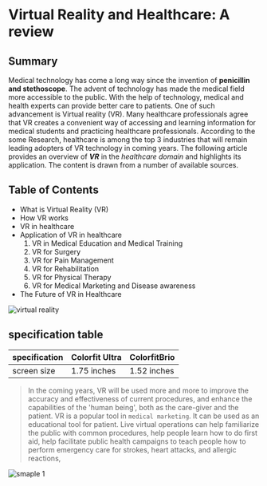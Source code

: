 # Virtual Reality and Healthcare: A review
## Summary
Medical technology has come a long way since the invention of **penicillin and stethoscope**. The advent of technology has made the medical field more accessible to the public. With the help of technology, medical and health experts can provide better care to patients. One of such advancement is Virtual reality (VR). Many healthcare professionals agree that VR creates a convenient way of accessing and learning information for medical students and practicing healthcare professionals. According to the some Research, healthcare is among the top 3 industries that will remain leading adopters of VR technology in coming years.
The following article provides an overview of __*VR*__ in the _healthcare domain_ and highlights its application. The content is drawn from a number of available sources. 

## Table of Contents
- What is Virtual Reality (VR)
- How VR works 
- VR in healthcare
- Application of VR in healthcare
  1.	VR in Medical Education and Medical Training
  2.	VR for Surgery 
  3.	VR for Pain Management
  4.	VR for Rehabilitation 
  5.	VR for Physical Therapy 
  6.	VR for Medical Marketing and Disease awareness 
- The Future of VR in Healthcare

![virtual reality](/image/minh-pham-HI6gy-p-WBI-unsplash.jpg "This is a sample image.")


## specification table
|specification| Colorfit Ultra| ColorfitBrio|
|-------------|---------------|-------------|
|screen size  |1.75 inches    |1.52 inches  |

> In the coming years, VR will be used more and more to improve the accuracy and effectiveness of current procedures, and enhance the capabilities of the 'human being', both as the care-giver and the patient.
VR is a popular tool in `medical marketing`. It can be used as an educational tool for patient. Live virtual operations can help familiarize the public with common procedures, help people learn how to do first aid, help facilitate public health campaigns to teach people how to perform emergency care for strokes, heart attacks, and allergic reactions, 

![smaple 1](https://user-images.githubusercontent.com/99109255/152672169-e8ac34e7-ca0f-49a9-82a8-9acdd1da093e.png)


